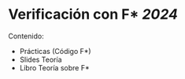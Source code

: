 # Verificación con F* _2024_
Contenido:
- Prácticas (Código F*)
- Slides Teoría
- Libro Teoría sobre F*
